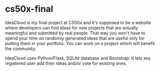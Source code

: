 # cs50x-final

IdeaCloud is my final project at CS50x and it's supposed to be a website where developers can find ideas for new projects that are actually meaningful and submitted by real people. That way you won't have to spend your time on randomly generated ideas that are useful only for putting them in your portfolio. You can work on a project which will benefit the community.

IdeaCloud uses Python/Flask, SQLite database and Bootstrap. It lets any registered user add their ideas and/or vote for existing ones.
